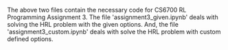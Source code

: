 The above two files contain the necessary code for CS6700 RL Programming Assignment 3. 
The file 'assignment3_given.ipynb' deals with solving the HRL problem with the given options.
And, the file 'assignment3_custom.ipynb' deals with solve the HRL problem with custom defined options. 

